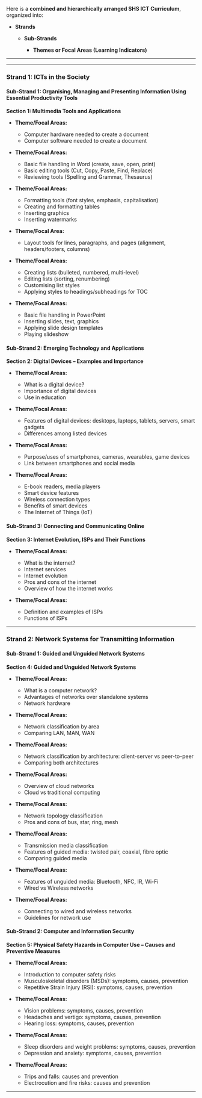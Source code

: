 Here is a **combined and hierarchically arranged SHS ICT Curriculum**, organized into:

* **Strands**

  * **Sub-Strands**

    * **Themes or Focal Areas (Learning Indicators)**

---
---

### **Strand 1: ICTs in the Society**

#### **Sub-Strand 1: Organising, Managing and Presenting Information Using Essential Productivity Tools**

**Section 1: Multimedia Tools and Applications**

* **Theme/Focal Areas:**

  * Computer hardware needed to create a document
  * Computer software needed to create a document
* **Theme/Focal Areas:**

  * Basic file handling in Word (create, save, open, print)
  * Basic editing tools (Cut, Copy, Paste, Find, Replace)
  * Reviewing tools (Spelling and Grammar, Thesaurus)
* **Theme/Focal Areas:**

  * Formatting tools (font styles, emphasis, capitalisation)
  * Creating and formatting tables
  * Inserting graphics
  * Inserting watermarks
* **Theme/Focal Area:**

  * Layout tools for lines, paragraphs, and pages (alignment, headers/footers, columns)
* **Theme/Focal Areas:**

  * Creating lists (bulleted, numbered, multi-level)
  * Editing lists (sorting, renumbering)
  * Customising list styles
  * Applying styles to headings/subheadings for TOC
* **Theme/Focal Areas:**

  * Basic file handling in PowerPoint
  * Inserting slides, text, graphics
  * Applying slide design templates
  * Playing slideshow

#### **Sub-Strand 2: Emerging Technology and Applications**

**Section 2: Digital Devices – Examples and Importance**

* **Theme/Focal Areas:**

  * What is a digital device?
  * Importance of digital devices
  * Use in education
* **Theme/Focal Areas:**

  * Features of digital devices: desktops, laptops, tablets, servers, smart gadgets
  * Differences among listed devices
* **Theme/Focal Areas:**

  * Purpose/uses of smartphones, cameras, wearables, game devices
  * Link between smartphones and social media
* **Theme/Focal Areas:**

  * E-book readers, media players
  * Smart device features
  * Wireless connection types
  * Benefits of smart devices
  * The Internet of Things (IoT)

#### **Sub-Strand 3: Connecting and Communicating Online**

**Section 3: Internet Evolution, ISPs and Their Functions**

* **Theme/Focal Areas:**

  * What is the internet?
  * Internet services
  * Internet evolution
  * Pros and cons of the internet
  * Overview of how the internet works
* **Theme/Focal Areas:**

  * Definition and examples of ISPs
  * Functions of ISPs

---

### **Strand 2: Network Systems for Transmitting Information**

#### **Sub-Strand 1: Guided and Unguided Network Systems**

**Section 4: Guided and Unguided Network Systems**

* **Theme/Focal Areas:**

  * What is a computer network?
  * Advantages of networks over standalone systems
  * Network hardware
* **Theme/Focal Areas:**

  * Network classification by area
  * Comparing LAN, MAN, WAN
* **Theme/Focal Areas:**

  * Network classification by architecture: client-server vs peer-to-peer
  * Comparing both architectures
* **Theme/Focal Areas:**

  * Overview of cloud networks
  * Cloud vs traditional computing
* **Theme/Focal Areas:**

  * Network topology classification
  * Pros and cons of bus, star, ring, mesh
* **Theme/Focal Areas:**

  * Transmission media classification
  * Features of guided media: twisted pair, coaxial, fibre optic
  * Comparing guided media
* **Theme/Focal Areas:**

  * Features of unguided media: Bluetooth, NFC, IR, Wi-Fi
  * Wired vs Wireless networks
* **Theme/Focal Areas:**

  * Connecting to wired and wireless networks
  * Guidelines for network use

#### **Sub-Strand 2: Computer and Information Security**

**Section 5: Physical Safety Hazards in Computer Use – Causes and Preventive Measures**

* **Theme/Focal Areas:**

  * Introduction to computer safety risks
  * Musculoskeletal disorders (MSDs): symptoms, causes, prevention
  * Repetitive Strain Injury (RSI): symptoms, causes, prevention
* **Theme/Focal Areas:**

  * Vision problems: symptoms, causes, prevention
  * Headaches and vertigo: symptoms, causes, prevention
  * Hearing loss: symptoms, causes, prevention
* **Theme/Focal Areas:**

  * Sleep disorders and weight problems: symptoms, causes, prevention
  * Depression and anxiety: symptoms, causes, prevention
* **Theme/Focal Areas:**

  * Trips and falls: causes and prevention
  * Electrocution and fire risks: causes and prevention

---

